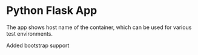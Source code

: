 # Python Flask App

The app shows host name of the container, which can be used for various test environments. 

Added bootstrap support
